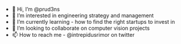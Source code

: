 - 👋 Hi, I’m @prud3ns
- 👀 I’m interested in engineering strategy and management
- 🌱 I’m currently learning - how to find the right startups to invest in
- 💞️ I’m looking to collaborate on computer vision projects
- 📫 How to reach me - @intrepidusrimor on twitter

<!---
prud3ns/prud3ns is a ✨ special ✨ repository because its `README.md` (this file) appears on your GitHub profile.
You can click the Preview link to take a look at your changes.
--->
